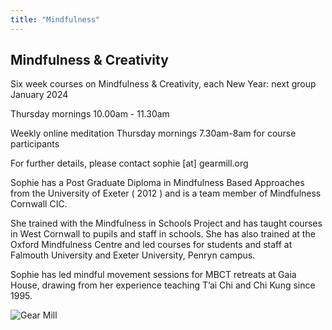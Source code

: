 ```yaml
---
title: "Mindfulness"
---
```


<div class="two-cols" markdown="1">
 
<div class="col-left" markdown="1">
 
## Mindfulness & Creativity
 
Six week courses on Mindfulness & Creativity, each New Year: next group January 2024

Thursday mornings 10.00am - 11.30am 

Weekly online meditation Thursday mornings 7.30am-8am for course participants

For further details, please contact sophie [at] gearmill.org

Sophie has a Post Graduate Diploma in Mindfulness Based Approaches from the University of Exeter ( 2012 ) and is a team member of Mindfulness Cornwall CIC.

She trained with the Mindfulness in Schools Project and has taught courses in West Cornwall to pupils and staff in schools. She has also trained at the Oxford Mindfulness Centre and led courses for students and staff at Falmouth University and Exeter University, Penryn campus.

Sophie has led mindful movement sessions for MBCT retreats at Gaia House, drawing from her experience teaching T’ai Chi and Chi Kung since 1995.
</div>


<div class="col-right" markdown="1">

![Gear Mill](/images/gallery/IMG_4789.jpeg "snow")  

</div>
</div>

